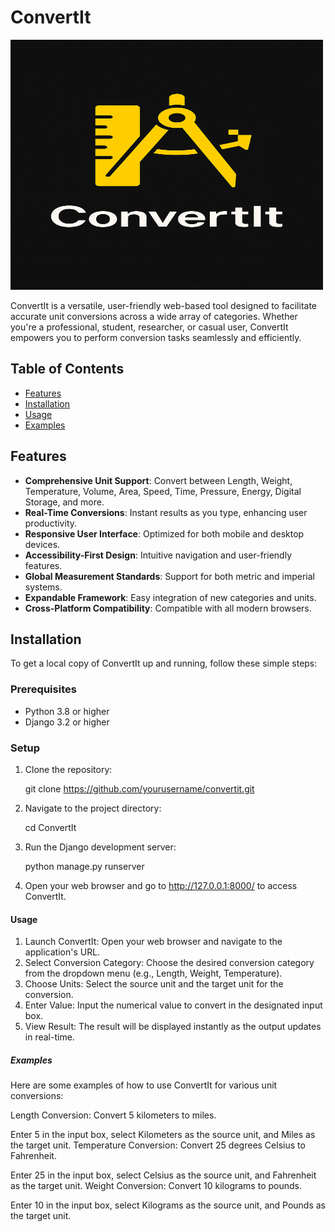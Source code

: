 # ConvertIt

<img src="https://raw.githubusercontent.com/naveenkumar-devtech/ConvertIt/refs/heads/main/ConvertIt/static/favicon.png" alt="ConvertIt Logo" width="500" height="400"/>


ConvertIt is a versatile, user-friendly web-based tool designed to facilitate accurate unit conversions across a wide array of categories. Whether you're a professional, student, researcher, or casual user, ConvertIt empowers you to perform conversion tasks seamlessly and efficiently.

## Table of Contents

- [Features](#features)
- [Installation](#installation)
- [Usage](#usage)
- [Examples](#examples)

## Features

- **Comprehensive Unit Support**: Convert between Length, Weight, Temperature, Volume, Area, Speed, Time, Pressure, Energy, Digital Storage, and more.
- **Real-Time Conversions**: Instant results as you type, enhancing user productivity.
- **Responsive User Interface**: Optimized for both mobile and desktop devices.
- **Accessibility-First Design**: Intuitive navigation and user-friendly features.
- **Global Measurement Standards**: Support for both metric and imperial systems.
- **Expandable Framework**: Easy integration of new categories and units.
- **Cross-Platform Compatibility**: Compatible with all modern browsers.

## Installation

To get a local copy of ConvertIt up and running, follow these simple steps:

### Prerequisites

- Python 3.8 or higher
- Django 3.2 or higher

### Setup

1. Clone the repository:

   git clone https://github.com/yourusername/convertit.git

2. Navigate to the project directory:

   cd ConvertIt

3. Run the Django development server:

   python manage.py runserver

4. Open your web browser and go to http://127.0.0.1:8000/ to access ConvertIt.

#### Usage

1. Launch ConvertIt: Open your web browser and navigate to the application's URL.
2. Select Conversion Category: Choose the desired conversion category from the dropdown menu (e.g., Length, Weight, Temperature).
3. Choose Units: Select the source unit and the target unit for the conversion.
4. Enter Value: Input the numerical value to convert in the designated input box.
5. View Result: The result will be displayed instantly as the output updates in real-time.

##### Examples

Here are some examples of how to use ConvertIt for various unit conversions:

Length Conversion: Convert 5 kilometers to miles.

Enter 5 in the input box, select Kilometers as the source unit, and Miles as the target unit.
Temperature Conversion: Convert 25 degrees Celsius to Fahrenheit.

Enter 25 in the input box, select Celsius as the source unit, and Fahrenheit as the target unit.
Weight Conversion: Convert 10 kilograms to pounds.

Enter 10 in the input box, select Kilograms as the source unit, and Pounds as the target unit.
